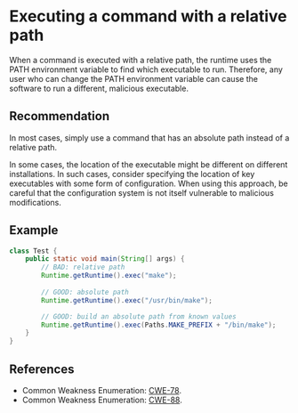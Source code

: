 # Executing a command with a relative path
When a command is executed with a relative path, the runtime uses the PATH environment variable to find which executable to run. Therefore, any user who can change the PATH environment variable can cause the software to run a different, malicious executable.


## Recommendation
In most cases, simply use a command that has an absolute path instead of a relative path.

In some cases, the location of the executable might be different on different installations. In such cases, consider specifying the location of key executables with some form of configuration. When using this approach, be careful that the configuration system is not itself vulnerable to malicious modifications.


## Example

```java
class Test {
    public static void main(String[] args) {
        // BAD: relative path
        Runtime.getRuntime().exec("make");
        
        // GOOD: absolute path
        Runtime.getRuntime().exec("/usr/bin/make");

        // GOOD: build an absolute path from known values
        Runtime.getRuntime().exec(Paths.MAKE_PREFIX + "/bin/make");
    }
}
```

## References
* Common Weakness Enumeration: [CWE-78](https://cwe.mitre.org/data/definitions/78.html).
* Common Weakness Enumeration: [CWE-88](https://cwe.mitre.org/data/definitions/88.html).
